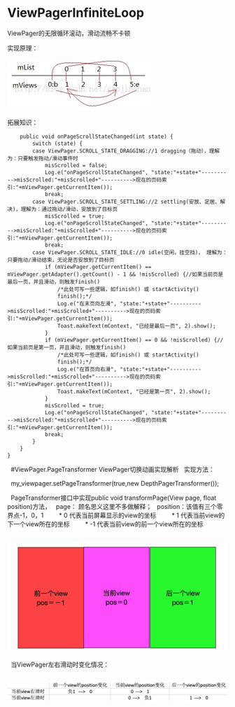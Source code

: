 # ViewPagerInfiniteLoop
ViewPager的无限循环滚动，滑动流畅不卡顿

实现原理：

![](https://github.com/jiashuaishuai/ViewPagerInfiniteLoop/blob/master/7D4A80B1-2DE9-4E48-B6E0-CDB2DD415C14.png)

拓展知识：


        public void onPageScrollStateChanged(int state) {  
            switch (state) {  
            case ViewPager.SCROLL_STATE_DRAGGING://1 dragging（拖动），理解为：只要触发拖动/滑动事件时
                misScrolled = false;  
                Log.e("onPageScrollStateChanged", "state:"+state+"---------->misScrolled:"+misScrolled+"---------->现在的页码索引:"+mViewPager.getCurrentItem());  
                break;  
            case ViewPager.SCROLL_STATE_SETTLING://2 settling(安放、定居、解决)，理解为：通过拖动/滑动，安放到了目标页
                misScrolled = true;  
                Log.e("onPageScrollStateChanged", "state:"+state+"---------->misScrolled:"+misScrolled+"---------->现在的页码索引:"+mViewPager.getCurrentItem());  
                break;  
            case ViewPager.SCROLL_STATE_IDLE://0 idle(空闲，挂空挡)， 理解为：只要拖动/滑动结束，无论是否安放到了目标页
                if (mViewPager.getCurrentItem() == mViewPager.getAdapter().getCount() - 1 && !misScrolled) {//如果当前页是最后一页，并且滑动，则触发finish()  
                    /*此处可写一些逻辑，如finish() 或 startActivity() 
                    finish();*/  
                    Log.e("在末页向左滑", "state:"+state+"---------->misScrolled:"+misScrolled+"---------->现在的页码索引:"+mViewPager.getCurrentItem());  
                    Toast.makeText(mContext, "已经是最后一页", 2).show();  
                }  
                if (mViewPager.getCurrentItem() == 0 && !misScrolled) {//如果当前页是第一页，并且滑动，则触发finish()  
                    /*此处可写一些逻辑，如finish() 或 startActivity() 
                    finish();*/  
                    Log.e("在首页向右滑", "state:"+state+"---------->misScrolled:"+misScrolled+"---------->现在的页码索引:"+mViewPager.getCurrentItem());  
                    Toast.makeText(mContext, "已经是第一页", 2).show();  
                }  
                misScrolled = true;  
                Log.e("onPageScrollStateChanged", "state:"+state+"---------->misScrolled:"+misScrolled+"---------->现在的页码索引:"+mViewPager.getCurrentItem());  
                break;  
            }  
        }  
    }
    
   #ViewPager.PageTransformer ViewPager切换动画实现解析
   实现方法：
   
   my_viewpager.setPageTransformer(true,new DepthPagerTransformer());
   
   PageTransformer接口中实现public void transformPage(View page, float position)方法，
   page： 顾名思义这里不多做解释；
   position：该值有三个零界点-1，0，1
         * 0  代表当前屏幕显示的view的坐标
         * 1  代表当前view的下一个view所在的坐标
         * -1 代表当前view的前一个view所在的坐标
         
   ![](https://github.com/jiashuaishuai/ViewPagerInfiniteLoop/blob/master/A403EF71-AA89-4F39-8554-701D4AFCDDEB.png)
   
   当ViewPager左右滑动时变化情况：
   
   ![](https://github.com/jiashuaishuai/ViewPagerInfiniteLoop/blob/master/48CB865D-3212-4064-8604-74BB65CBFB3E.png)
       
